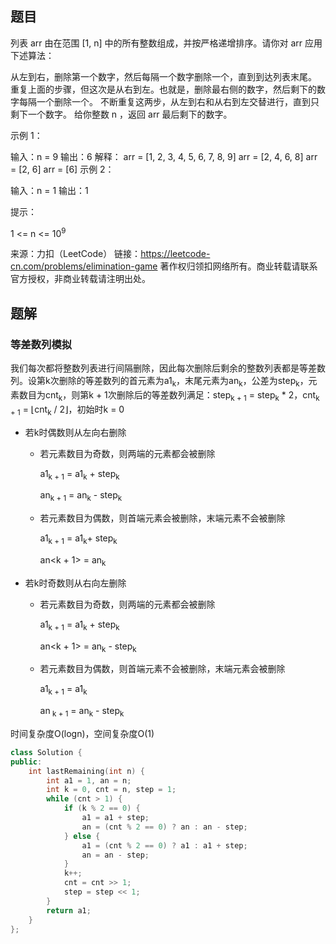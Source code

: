 ## 题目

列表 arr 由在范围 [1, n] 中的所有整数组成，并按严格递增排序。请你对 arr 应用下述算法：

从左到右，删除第一个数字，然后每隔一个数字删除一个，直到到达列表末尾。
重复上面的步骤，但这次是从右到左。也就是，删除最右侧的数字，然后剩下的数字每隔一个删除一个。
不断重复这两步，从左到右和从右到左交替进行，直到只剩下一个数字。
给你整数 n ，返回 arr 最后剩下的数字。

 

示例 1：

输入：n = 9
输出：6
解释：
arr = [1, 2, 3, 4, 5, 6, 7, 8, 9]
arr = [2, 4, 6, 8]
arr = [2, 6]
arr = [6]
示例 2：

输入：n = 1
输出：1


提示：

1 <= n <= 10<sup>9</sup>

来源：力扣（LeetCode）
链接：https://leetcode-cn.com/problems/elimination-game
著作权归领扣网络所有。商业转载请联系官方授权，非商业转载请注明出处。

## 题解

### 等差数列模拟

我们每次都将整数列表进行间隔删除，因此每次删除后剩余的整数列表都是等差数列。设第k次删除的等差数列的首元素为a1<sub>k</sub>，末尾元素为an<sub>k</sub>，公差为step<sub>k</sub>，元素数目为cnt<sub>k</sub>，则第k + 1次删除后的等差数列满足：step<sub>k + 1</sub> = step<sub>k</sub> * 2，cnt<sub>k + 1</sub> = ⌊cnt<sub>k</sub> / 2⌋，初始时k = 0

- 若k时偶数则从左向右删除

  - 若元素数目为奇数，则两端的元素都会被删除

    a1<sub>k + 1</sub> = a1<sub>k</sub> + step<sub>k</sub>

    an<sub>k + 1</sub> = an<sub>k</sub> - step<sub>k</sub>

  - 若元素数目为偶数，则首端元素会被删除，末端元素不会被删除

    a1<sub>k + 1</sub> = a1<sub>k</sub>+ step<sub>k</sub>

    an<k + 1> = an<sub>k</sub>

- 若k时奇数则从右向左删除

  - 若元素数目为奇数，则两端的元素都会被删除

    a1<sub>k + 1</sub> = a1<sub>k</sub> + step<sub>k</sub>

    an<k + 1> = an<sub>k</sub> - step<sub>k</sub>

  - 若元素数目为偶数，则首端元素不会被删除，末端元素会被删除

    a1<sub>k + 1</sub> = a1<sub>k</sub>

    an<sub> k + 1</sub> = an<sub>k</sub> - step<sub>k</sub>

时间复杂度O(logn)，空间复杂度O(1)

```c++
class Solution {
public:
    int lastRemaining(int n) {
        int a1 = 1, an = n;
        int k = 0, cnt = n, step = 1;
        while (cnt > 1) {
            if (k % 2 == 0) {
                a1 = a1 + step;
                an = (cnt % 2 == 0) ? an : an - step;
            } else {
                a1 = (cnt % 2 == 0) ? a1 : a1 + step;
                an = an - step;
            }
            k++;
            cnt = cnt >> 1;
            step = step << 1;
        }
        return a1;
    }
};
```

